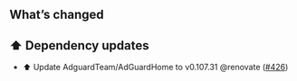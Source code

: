 ## What’s changed

## ⬆️ Dependency updates

- ⬆️ Update AdguardTeam/AdGuardHome to v0.107.31 @renovate ([#426](https://github.com/hassio-addons/addon-adguard-home/pull/426))
